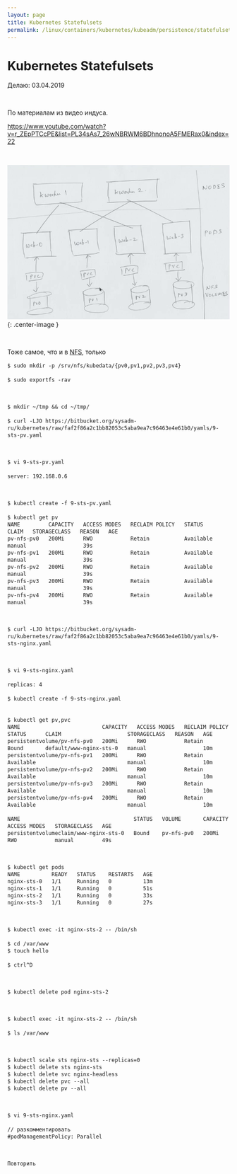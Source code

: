 ```yaml
---
layout: page
title: Kubernetes Statefulsets
permalink: /linux/containers/kubernetes/kubeadm/persistence/statefulsets/
---
```


# Kubernetes Statefulsets

Делаю: 03.04.2019

<br/>

По материалам из видео индуса.

https://www.youtube.com/watch?v=r_ZEpPTCcPE&list=PL34sAs7_26wNBRWM6BDhnonoA5FMERax0&index=22

<br/>

![kubernetes Statefulsets](/img/linux/containers/kubernetes/kubeadm/persistence/Statefulsets.png "kubernetes Statefulsets"){: .center-image }

<br/>

Тоже самое, что и в <a href="/linux/containers/kubernetes/kubeadm/persistence/nfs/">NFS</a>, только

    $ sudo mkdir -p /srv/nfs/kubedata/{pv0,pv1,pv2,pv3,pv4}

    $ sudo exportfs -rav

<br/>

    $ mkdir ~/tmp && cd ~/tmp/

    $ curl -LJO https://bitbucket.org/sysadm-ru/kubernetes/raw/faf2f86a2c1bb82053c5aba9ea7c96463e4e61b0/yamls/9-sts-pv.yaml

<br/>

    $ vi 9-sts-pv.yaml

    server: 192.168.0.6

<br/>

    $ kubectl create -f 9-sts-pv.yaml

    $ kubectl get pv
    NAME         CAPACITY   ACCESS MODES   RECLAIM POLICY   STATUS      CLAIM   STORAGECLASS   REASON   AGE
    pv-nfs-pv0   200Mi      RWO            Retain           Available           manual                  39s
    pv-nfs-pv1   200Mi      RWO            Retain           Available           manual                  39s
    pv-nfs-pv2   200Mi      RWO            Retain           Available           manual                  39s
    pv-nfs-pv3   200Mi      RWO            Retain           Available           manual                  39s
    pv-nfs-pv4   200Mi      RWO            Retain           Available           manual                  39s

<br/>

    $ curl -LJO https://bitbucket.org/sysadm-ru/kubernetes/raw/faf2f86a2c1bb82053c5aba9ea7c96463e4e61b0/yamls/9-sts-nginx.yaml

<br/>

    $ vi 9-sts-nginx.yaml

    replicas: 4

    $ kubectl create -f 9-sts-nginx.yaml


    $ kubectl get pv,pvc
    NAME                          CAPACITY   ACCESS MODES   RECLAIM POLICY   STATUS      CLAIM                     STORAGECLASS   REASON   AGE
    persistentvolume/pv-nfs-pv0   200Mi      RWO            Retain           Bound       default/www-nginx-sts-0   manual                  10m
    persistentvolume/pv-nfs-pv1   200Mi      RWO            Retain           Available                             manual                  10m
    persistentvolume/pv-nfs-pv2   200Mi      RWO            Retain           Available                             manual                  10m
    persistentvolume/pv-nfs-pv3   200Mi      RWO            Retain           Available                             manual                  10m
    persistentvolume/pv-nfs-pv4   200Mi      RWO            Retain           Available                             manual                  10m

    NAME                                    STATUS   VOLUME       CAPACITY   ACCESS MODES   STORAGECLASS   AGE
    persistentvolumeclaim/www-nginx-sts-0   Bound    pv-nfs-pv0   200Mi      RWO            manual         49s

<br/>

    $ kubectl get pods
    NAME          READY   STATUS    RESTARTS   AGE
    nginx-sts-0   1/1     Running   0          13m
    nginx-sts-1   1/1     Running   0          51s
    nginx-sts-2   1/1     Running   0          33s
    nginx-sts-3   1/1     Running   0          27s

<br/>

    $ kubectl exec -it nginx-sts-2 -- /bin/sh

    $ cd /var/www
    $ touch hello

    $ ctrl^D

<br/>

    $ kubectl delete pod nginx-sts-2

<br/>

    $ kubectl exec -it nginx-sts-2 -- /bin/sh

    $ ls /var/www

<br/>

    $ kubectl scale sts nginx-sts --replicas=0
    $ kubectl delete sts nginx-sts
    $ kubectl delete svc nginx-headless
    $ kubectl delete pvc --all
    $ kubectl delete pv --all

<br/>

    $ vi 9-sts-nginx.yaml

    // разкомментировать
    #podManagementPolicy: Parallel

<br/>

    Повторить
